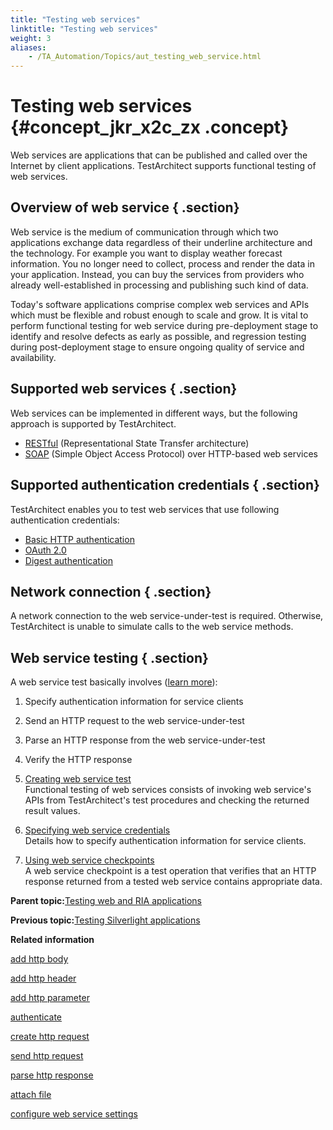 ```yaml
--- 
title: "Testing web services"
linktitle: "Testing web services"
weight: 3
aliases: 
    - /TA_Automation/Topics/aut_testing_web_service.html
---
```

# Testing web services {#concept_jkr_x2c_zx .concept}

Web services are applications that can be published and called over the Internet by client applications. TestArchitect supports functional testing of web services.

## Overview of web service { .section}

Web service is the medium of communication through which two applications exchange data regardless of their underline architecture and the technology. For example you want to display weather forecast information. You no longer need to collect, process and render the data in your application. Instead, you can buy the services from providers who already well-established in processing and publishing such kind of data.

Today's software applications comprise complex web services and APIs which must be flexible and robust enough to scale and grow. It is vital to perform functional testing for web service during pre-deployment stage to identify and resolve defects as early as possible, and regression testing during post-deployment stage to ensure ongoing quality of service and availability.

## Supported web services { .section}

Web services can be implemented in different ways, but the following approach is supported by TestArchitect.

-   [RESTful](http://docs.oracle.com/javaee/6/tutorial/doc/gijqy.html) \(Representational State Transfer architecture\)
-   [SOAP](https://www.w3schools.com/xml/xml_soap.asp) \(Simple Object Access Protocol\) over HTTP-based web services

## Supported authentication credentials { .section}

TestArchitect enables you to test web services that use following authentication credentials:

-   [Basic HTTP authentication](https://tools.ietf.org/html/rfc7617)
-   [OAuth 2.0](https://oauth.net/2/)
-   [Digest authentication](https://tools.ietf.org/html/rfc2617#section-3)

## Network connection { .section}

A network connection to the web service-under-test is required. Otherwise, TestArchitect is unable to simulate calls to the web service methods.

## Web service testing { .section}

A web service test basically involves \([learn more](aut_testing_web_service_creating_test.md#section_l5x_qrm_1y)\):

1.  Specify authentication information for service clients
2.  Send an HTTP request to the web service-under-test
3.  Parse an HTTP response from the web service-under-test
4.  Verify the HTTP response

1.  [Creating web service test](../../TA_Automation/Topics/aut_testing_web_service_creating_test.html)  
Functional testing of web services consists of invoking web service's APIs from TestArchitect's test procedures and checking the returned result values.
2.  [Specifying web service credentials](../../TA_Automation/Topics/aut_testing_web_service_specifying_credentials.html)  
Details how to specify authentication information for service clients.
3.  [Using web service checkpoints](../../TA_Automation/Topics/aut_testing_web_service_using_checkpoints.html)  
A web service checkpoint is a test operation that verifies that an HTTP response returned from a tested web service contains appropriate data.

**Parent topic:**[Testing web and RIA applications](../../TA_Automation/Topics/aut_app_testing_web_RIA.html)

**Previous topic:**[Testing Silverlight applications](../../TA_Automation/Topics/aut_app_testing_Silverlight_apps.html)

**Related information**  


[add http body](../../TA_Automation/Topics/bia_add_http_body.html)

[add http header](../../TA_Automation/Topics/bia_add_http_header.html)

[add http parameter](../../TA_Automation/Topics/bia_add_http_parameter.html)

[authenticate](../../TA_Automation/Topics/bia_authenticate.html)

[create http request](../../TA_Automation/Topics/bia_create_http_request.html)

[send http request](../../TA_Automation/Topics/bia_send_http_request.html)

[parse http response](../../TA_Automation/Topics/bia_parse_http_response.html)

[attach file](../../TA_Automation/Topics/bia_attach_file.html)

[configure web service settings](../../TA_Automation/Topics/bia_configure_web_service_settings.html)


